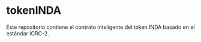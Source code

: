 # tokenINDA
Este repositorio contiene el contrato inteligente del token INDA basado en el estándar ICRC-2.

